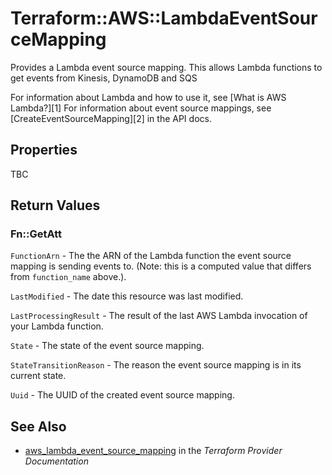 # Terraform::AWS::LambdaEventSourceMapping

Provides a Lambda event source mapping. This allows Lambda functions to get events from Kinesis, DynamoDB and SQS

For information about Lambda and how to use it, see [What is AWS Lambda?][1]
For information about event source mappings, see [CreateEventSourceMapping][2] in the API docs.

## Properties

TBC

## Return Values

### Fn::GetAtt

`FunctionArn` - The the ARN of the Lambda function the event source mapping is sending events to. (Note: this is a computed value that differs from `function_name` above.).

`LastModified` - The date this resource was last modified.

`LastProcessingResult` - The result of the last AWS Lambda invocation of your Lambda function.

`State` - The state of the event source mapping.

`StateTransitionReason` - The reason the event source mapping is in its current state.

`Uuid` - The UUID of the created event source mapping.

## See Also

* [aws_lambda_event_source_mapping](https://www.terraform.io/docs/providers/aws/r/lambda_event_source_mapping.html) in the _Terraform Provider Documentation_